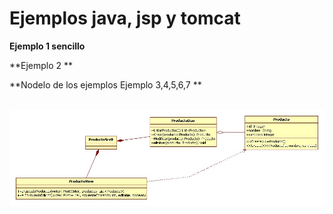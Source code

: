 # Ejemplos java, jsp y tomcat 

**Ejemplo 1 sencillo**


**Ejemplo 2 **


**Nodelo de los ejemplos Ejemplo 3,4,5,6,7 **

<br/>
<img src="https://github.com/fernandofilipuzzi-utn/EjemplosTomcat/blob/main/EjemplosTomcat/Ejemplo3_dao_html/uml/Ejemplo3_dao_html.jpg"/>
<br/>
